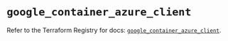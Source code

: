 # `google_container_azure_client`

Refer to the Terraform Registry for docs: [`google_container_azure_client`](https://registry.terraform.io/providers/hashicorp/google/6.20.0/docs/resources/container_azure_client).
